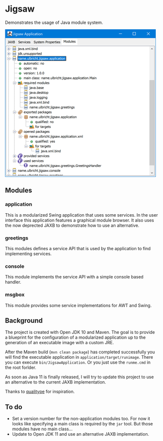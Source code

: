 # Jigsaw
Demonstrates the usage of Java module system.

![Module browser](doc/module_browser.png "Module browser") 

## Modules
### application
This is a modularized Swing application that uses some services.
In the user interface this application features a graphical module browser.
It also uses the now deprected JAXB to demonstrate how to use an alternative.
### greetings
This modules defines a service API that is used by the application to find implementing services.
### console
This module implements the service API with a simple console based handler.
### msgbox
This module provides some service implementations for AWT and Swing.

## Background
The project is created with Open JDK 10 and Maven. The goal is to provide a blueprint for the configuration of a modularized application up to the generation of an executable image with a custom JRE.

After the Maven build (`mvn clean package`) has completed successfully you will find the executable application in `application/target/runimage`. There you can execute `bin/JigsawApplication`. Or you just use the `runme.cmd` in the root forlder.

As soon as Java 11 is finally released, I will try to update this project to use an alternative to the current JAXB implementation.

Thanks to [qualitype](http://qualitype.de) for inspiration.

## To do
* Set a version number for the non-application modules too. For now it looks like specifying a main class is required by the `jar` tool. But those modules have no main class...
* Update to Open JDK 11 and use an alternative JAXB implementation.